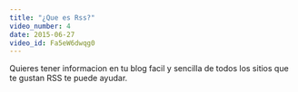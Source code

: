 ```yaml
---
title: "¿Que es Rss?"
video_number: 4
date: 2015-06-27
video_id: Fa5eW6dwqg0
---
```


Quieres tener informacion en tu blog facil y sencilla de todos los sitios que te gustan RSS te puede ayudar.

